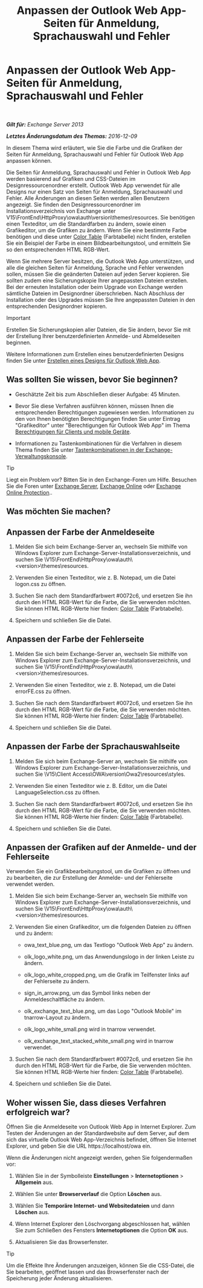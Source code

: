 ﻿---
title: 'Anpassen der Outlook Web App-Seiten für Anmeldung, Sprachauswahl und Fehler'
TOCTitle: Anpassen der Outlook Web App-Seiten für Anmeldung, Sprachauswahl und Fehler
ms:assetid: d8d9f735-7181-428f-9049-b9886dce5159
ms:mtpsurl: https://technet.microsoft.com/de-de/library/Ee633483(v=EXCHG.150)
ms:contentKeyID: 54652706
ms.date: 04/24/2018
mtps_version: v=EXCHG.150
ms.translationtype: HT
---

# Anpassen der Outlook Web App-Seiten für Anmeldung, Sprachauswahl und Fehler

 

_**Gilt für:** Exchange Server 2013_

_**Letztes Änderungsdatum des Themas:** 2016-12-09_

In diesem Thema wird erläutert, wie Sie die Farbe und die Grafiken der Seiten für Anmeldung, Sprachauswahl und Fehler für Outlook Web App anpassen können.

Die Seiten für Anmeldung, Sprachauswahl und Fehler in Outlook Web App werden basierend auf Grafiken und CSS-Dateien im Designressourcenordner erstellt. Outlook Web App verwendet für alle Designs nur einen Satz von Seiten für Anmeldung, Sprachauswahl und Fehler. Alle Änderungen an diesen Seiten werden allen Benutzern angezeigt. Sie finden den Designressourcenordner im Installationsverzeichnis von Exchange unter V15\\FrontEnd\\HttpProxy\\owa\\auth\\version\\themes\\resources. Sie benötigen einen Texteditor, um die Standardfarben zu ändern, sowie einen Grafikeditor, um die Grafiken zu ändern. Wenn Sie eine bestimmte Farbe benötigen und diese unter [Color Table](https://go.microsoft.com/fwlink/p/?linkid=280679) (Farbtabelle) nicht finden, erstellen Sie ein Beispiel der Farbe in einem Bildbearbeitungstool, und ermitteln Sie so den entsprechenden HTML RGB-Wert.

Wenn Sie mehrere Server besitzen, die Outlook Web App unterstützen, und alle die gleichen Seiten für Anmeldung, Sprache und Fehler verwenden sollen, müssen Sie die geänderten Dateien auf jeden Server kopieren. Sie sollten zudem eine Sicherungskopie Ihrer angepassten Dateien erstellen. Bei der erneuten Installation oder beim Upgrade von Exchange werden sämtliche Dateien im Designordner überschrieben. Nach Abschluss der Installation oder des Upgrades müssen Sie Ihre angepassten Dateien in den entsprechenden Designordner kopieren.


> [!IMPORTANT]
> Erstellen Sie Sicherungskopien aller Dateien, die Sie ändern, bevor Sie mit der Erstellung Ihrer benutzerdefinierten Anmelde- und Abmeldeseiten beginnen.



Weitere Informationen zum Erstellen eines benutzerdefinierten Designs finden Sie unter [Erstellen eines Designs für Outlook Web App](create-a-theme-for-outlook-web-app-exchange-2013-help.md).

## Was sollten Sie wissen, bevor Sie beginnen?

  - Geschätzte Zeit bis zum Abschließen dieser Aufgabe: 45 Minuten.

  - Bevor Sie diese Verfahren ausführen können, müssen Ihnen die entsprechenden Berechtigungen zugewiesen werden. Informationen zu den von Ihnen benötigten Berechtigungen finden Sie unter Eintrag "Grafikeditor" unter "Berechtigungen für Outlook Web App" im Thema [Berechtigungen für Clients und mobile Geräte](clients-and-mobile-devices-permissions-exchange-2013-help.md).

  - Informationen zu Tastenkombinationen für die Verfahren in diesem Thema finden Sie unter [Tastenkombinationen in der Exchange-Verwaltungskonsole](keyboard-shortcuts-in-the-exchange-admin-center-exchange-online-protection-help.md).


> [!TIP]
> Liegt ein Problem vor? Bitten Sie in den Exchange-Foren um Hilfe. Besuchen Sie die Foren unter <A href="https://go.microsoft.com/fwlink/p/?linkid=60612">Exchange Server</A>, <A href="https://go.microsoft.com/fwlink/p/?linkid=267542">Exchange Online</A> oder <A href="https://go.microsoft.com/fwlink/p/?linkid=285351">Exchange Online Protection</A>..



## Was möchten Sie machen?

## Anpassen der Farbe der Anmeldeseite

1.  Melden Sie sich beim Exchange-Server an, wechseln Sie mithilfe von Windows Explorer zum Exchange-Server-Installationsverzeichnis, und suchen Sie \\V15\\FrontEnd\\HttpProxy\\owa\\auth\\\<version\>\\themes\\resources.

2.  Verwenden Sie einen Texteditor, wie z. B. Notepad, um die Datei logon.css zu öffnen.

3.  Suchen Sie nach dem Standardfarbwert \#0072c6, und ersetzen Sie ihn durch den HTML RGB-Wert für die Farbe, die Sie verwenden möchten. Sie können HTML RGB-Werte hier finden: [Color Table](https://go.microsoft.com/fwlink/p/?linkid=280679) (Farbtabelle).

4.  Speichern und schließen Sie die Datei.

## Anpassen der Farbe der Fehlerseite

1.  Melden Sie sich beim Exchange-Server an, wechseln Sie mithilfe von Windows Explorer zum Exchange-Server-Installationsverzeichnis, und suchen Sie \\V15\\FrontEnd\\HttpProxy\\owa\\auth\\\<version\>\\themes\\resources.

2.  Verwenden Sie einen Texteditor, wie z. B. Notepad, um die Datei errorFE.css zu öffnen.

3.  Suchen Sie nach dem Standardfarbwert \#0072c6, und ersetzen Sie ihn durch den HTML RGB-Wert für die Farbe, die Sie verwenden möchten. Sie können HTML RGB-Werte hier finden: [Color Table](https://go.microsoft.com/fwlink/p/?linkid=280679) (Farbtabelle).

4.  Speichern und schließen Sie die Datei.

## Anpassen der Farbe der Sprachauswahlseite

1.  Melden Sie sich beim Exchange-Server an, wechseln Sie mithilfe von Windows Explorer zum Exchange-Server-Installationsverzeichnis, und suchen Sie \\V15\\Client Access\\OWA\\version\\Owa2\\resources\\styles.

2.  Verwenden Sie einen Texteditor wie z. B. Editor, um die Datei LanguageSelection.css zu öffnen.

3.  Suchen Sie nach dem Standardfarbwert \#0072c6, und ersetzen Sie ihn durch den HTML RGB-Wert für die Farbe, die Sie verwenden möchten. Sie können HTML RGB-Werte hier finden: [Color Table](https://go.microsoft.com/fwlink/p/?linkid=280679) (Farbtabelle).

4.  Speichern und schließen Sie die Datei.

## Anpassen der Grafiken auf der Anmelde- und der Fehlerseite

Verwenden Sie ein Grafikbearbeitungstool, um die Grafiken zu öffnen und zu bearbeiten, die zur Erstellung der Anmelde- und der Fehlerseite verwendet werden.

1.  Melden Sie sich beim Exchange-Server an, wechseln Sie mithilfe von Windows Explorer zum Exchange-Server-Installationsverzeichnis, und suchen Sie \\V15\\FrontEnd\\HttpProxy\\owa\\auth\\\<version\>\\themes\\resources.

2.  Verwenden Sie einen Grafikeditor, um die folgenden Dateien zu öffnen und zu ändern:
    
      - owa\_text\_blue.png, um das Textlogo "Outlook Web App" zu ändern.
    
      - olk\_logo\_white.png, um das Anwendungslogo in der linken Leiste zu ändern.
    
      - olk\_logo\_white\_cropped.png, um die Grafik im Teilfenster links auf der Fehlerseite zu ändern.
    
      - sign\_in\_arrow.png, um das Symbol links neben der Anmeldeschaltfläche zu ändern.
    
      - olk\_exchange\_text\_blue.png, um das Logo "Outlook Mobile" im tnarrow-Layout zu ändern.
    
      - olk\_logo\_white\_small.png wird in tnarrow verwendet.
    
      - olk\_exchange\_text\_stacked\_white\_small.png wird in tnarrow verwendet.

3.  Suchen Sie nach dem Standardfarbwert \#0072c6, und ersetzen Sie ihn durch den HTML RGB-Wert für die Farbe, die Sie verwenden möchten. Sie können HTML RGB-Werte hier finden: [Color Table](https://go.microsoft.com/fwlink/p/?linkid=280679) (Farbtabelle).

4.  Speichern und schließen Sie die Datei.

## Woher wissen Sie, dass dieses Verfahren erfolgreich war?

Öffnen Sie die Anmeldeseite von Outlook Web App in Internet Explorer. Zum Testen der Änderungen an der Standardwebsite auf dem Server, auf dem sich das virtuelle Outlook Web App-Verzeichnis befindet, öffnen Sie Internet Explorer, und geben Sie die URL https://localhost/owa ein.

Wenn die Änderungen nicht angezeigt werden, gehen Sie folgendermaßen vor:

1.  Wählen Sie in der Symbolleiste **Einstellungen** \> **Internetoptionen** \> **Allgemein** aus.

2.  Wählen Sie unter **Browserverlauf** die Option **Löschen** aus.

3.  Wählen Sie **Temporäre Internet- und Websitedateien** und dann **Löschen** aus.

4.  Wenn Internet Explorer den Löschvorgang abgeschlossen hat, wählen Sie zum Schließen des Fensters **Internetoptionen** die Option **OK** aus.

5.  Aktualisieren Sie das Browserfenster.


> [!TIP]
> Um die Effekte Ihre Änderungen anzuzeigen, können Sie die CSS-Datei, die Sie bearbeiten, geöffnet lassen und das Browserfenster nach der Speicherung jeder Änderung aktualisieren.


